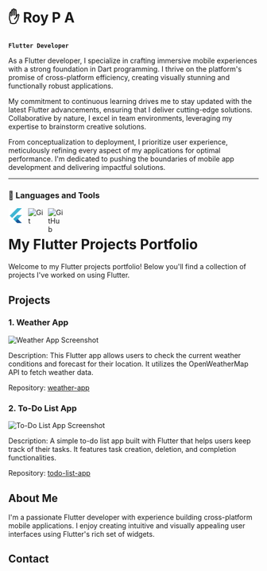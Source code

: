 # ✋ Roy P A

**`Flutter Developer`**

As a Flutter developer, I specialize in crafting immersive mobile experiences with a strong foundation in Dart programming. I thrive on the platform's promise of cross-platform efficiency, creating visually stunning and functionally robust applications.

My commitment to continuous learning drives me to stay updated with the latest Flutter advancements, ensuring that I deliver cutting-edge solutions. Collaborative by nature, I excel in team environments, leveraging my expertise to brainstorm creative solutions.

From conceptualization to deployment, I prioritize user experience, meticulously refining every aspect of my applications for optimal performance. I'm dedicated to pushing the boundaries of mobile app development and delivering impactful solutions.

---
### 🧰 Languages and Tools

<img align="left" alt="Git" width="30px" style="padding-right:10px;" src="https://github.com/devicons/devicon/blob/master/icons/flutter/flutter-original.svg" />
<img align="left" alt="Git" width="30px" style="padding-right:10px;" src="https://cdn.jsdelivr.net/gh/devicons/devicon/icons/git/git-original.svg" />
<img align="left" alt="GitHub" width="30px" style="padding-right:10px;" src="https://cdn.jsdelivr.net/gh/devicons/devicon/icons/github/github-original.svg" />

<br />

# My Flutter Projects Portfolio

Welcome to my Flutter projects portfolio! Below you'll find a collection of projects I've worked on using Flutter.

## Projects

### 1. Weather App

![Weather App Screenshot](weather_app_screenshot.png)

Description: This Flutter app allows users to check the current weather conditions and forecast for their location. It utilizes the OpenWeatherMap API to fetch weather data.

Repository: [weather-app](https://github.com/yourusername/weather-app)

### 2. To-Do List App

![To-Do List App Screenshot](todo_list_app_screenshot.png)

Description: A simple to-do list app built with Flutter that helps users keep track of their tasks. It features task creation, deletion, and completion functionalities.

Repository: [todo-list-app](https://github.com/yourusername/todo-list-app)

## About Me

I'm a passionate Flutter developer with experience building cross-platform mobile applications. I enjoy creating intuitive and visually appealing user interfaces using Flutter's rich set of widgets.

## Contact














